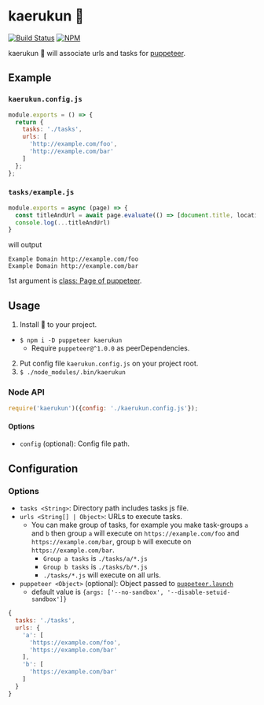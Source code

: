 # kaerukun 🐸

[![Build Status](https://travis-ci.org/pastak/kaerukun.svg?branch=master)](https://travis-ci.org/pastak/kaerukun)
[![NPM](https://nodei.co/npm/kaerukun.png)](https://npmjs.org/package/kaerukun)

kaerukun 🐸 will associate urls and tasks for [puppeteer](https://github.com/GoogleChrome/puppeteer).

## Example

### `kaerukun.config.js`

```javascript
module.exports = () => {
  return {
    tasks: './tasks',
    urls: [
      'http://example.com/foo',
      'http://example.com/bar'
    ]
  };
};
```

### `tasks/example.js`

```javascript
module.exports = async (page) => {
  const titleAndUrl = await page.evaluate(() => [document.title, location.href])
  console.log(...titleAndUrl)
}
```
will output
```
Example Domain http://example.com/foo
Example Domain http://example.com/bar
```

1st argument is [class: Page of puppeteer](https://github.com/GoogleChrome/puppeteer/blob/master/docs/api.md#class-page).

## Usage

1. Install 🐸 to your project.
  - `$ npm i -D puppeteer kaerukun`
    - Require `puppeteer@^1.0.0` as peerDependencies.
2. Put config file `kaerukun.config.js` on your project root.
3. `$ ./node_modules/.bin/kaerukun`

### Node API

```javascript
require('kaerukun')({config: './kaerukun.config.js'});
```

#### Options

- `config` (optional): Config file path.

## Configuration

### Options

- `tasks <String>`: Directory path includes tasks js file.
- `urls <String[] | Object>`: URLs to execute tasks.
  - You can make group of tasks, for example you make task-groups `a` and `b` then group `a` will execute on `https://example.com/foo` and `https://example.com/bar`, group `b` will execute on `https://example.com/bar`.
    - `Group a tasks` is `./tasks/a/*.js`
    - `Group b tasks` is `./tasks/b/*.js`
    - `./tasks/*.js` will execute on all urls.
- `puppeteer <Object>` (optional): Object passed to [`puppeteer.launch`](https://github.com/GoogleChrome/puppeteer/blob/master/docs/api.md#puppeteerlaunchoptions)
  - default value is `{args: ['--no-sandbox', '--disable-setuid-sandbox']}`

```javascript
{
  tasks: './tasks',
  urls: {
    'a': [
      'https://example.com/foo',
      'https://example.com/bar'
    ],
    'b': [
      'https://example.com/bar'
    ]
  }
}
```
